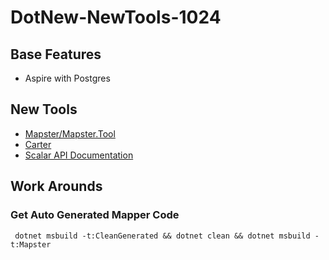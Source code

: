 # DotNew-NewTools-1024

## Base Features

- Aspire with Postgres

## New Tools


- [Mapster/Mapster.Tool](https://github.com/MapsterMapper/Mapster)
- [Carter](https://github.com/CarterCommunity/Carter)
- [Scalar API Documentation](https://github.com/scalar/scalar)


## Work Arounds

### Get Auto Generated Mapper Code
     dotnet msbuild -t:CleanGenerated && dotnet clean && dotnet msbuild -t:Mapster
 